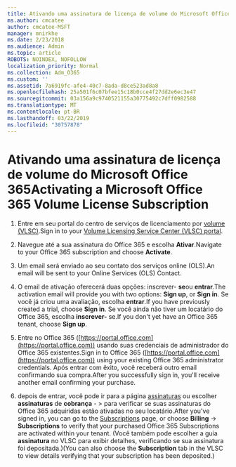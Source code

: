 ```yaml
---
title: Ativando uma assinatura de licença de volume do Microsoft Office 365
ms.author: cmcatee
author: cmcatee-MSFT
manager: mnirkhe
ms.date: 2/23/2018
ms.audience: Admin
ms.topic: article
ROBOTS: NOINDEX, NOFOLLOW
localization_priority: Normal
ms.collection: Adm_O365
ms.custom: ''
ms.assetid: 7a6919fc-afe4-40c7-8ada-d8ce523ad8a8
ms.openlocfilehash: 25a501f6c07bfee15c18b0cce4f27dd2e6ec3e47
ms.sourcegitcommit: 03a156a9c9740521155a30775492c7dff0982588
ms.translationtype: MT
ms.contentlocale: pt-BR
ms.lasthandoff: 03/22/2019
ms.locfileid: "30757878"
---
```

# <a name="activating-a-microsoft-office-365-volume-license-subscription"></a><span data-ttu-id="acc36-102">Ativando uma assinatura de licença de volume do Microsoft Office 365</span><span class="sxs-lookup"><span data-stu-id="acc36-102">Activating a Microsoft Office 365 Volume License Subscription</span></span>

1. <span data-ttu-id="acc36-103">Entre em seu portal do centro de serviços de licenciamento por [volume (VLSC)](http://go.microsoft.com/fwlink/p/?LinkId=329762).</span><span class="sxs-lookup"><span data-stu-id="acc36-103">Sign in to your [Volume Licensing Service Center (VLSC) portal](http://go.microsoft.com/fwlink/p/?LinkId=329762).</span></span>
    
2. <span data-ttu-id="acc36-104">Navegue até a sua assinatura do Office 365 e escolha **Ativar**.</span><span class="sxs-lookup"><span data-stu-id="acc36-104">Navigate to your Office 365 subscription and choose **Activate**.</span></span>
    
3. <span data-ttu-id="acc36-105">Um email será enviado ao seu contato dos serviços online (OLS).</span><span class="sxs-lookup"><span data-stu-id="acc36-105">An email will be sent to your Online Services (OLS) Contact.</span></span>
    
4. <span data-ttu-id="acc36-106">O email de ativação oferecerá duas opções: inscrever- **se**ou **entrar**.</span><span class="sxs-lookup"><span data-stu-id="acc36-106">The activation email will provide you with two options: **Sign up**, or **Sign in**.</span></span> <span data-ttu-id="acc36-107">Se você já criou uma avaliação, escolha **entrar**.</span><span class="sxs-lookup"><span data-stu-id="acc36-107">If you have previously created a trial, choose **Sign in**.</span></span> <span data-ttu-id="acc36-108">Se você ainda não tiver um locatário do Office 365, escolha **inscrever-** se.</span><span class="sxs-lookup"><span data-stu-id="acc36-108">If you don't yet have an Office 365 tenant, choose **Sign up**.</span></span>
    
5. <span data-ttu-id="acc36-109">Entre no Office 365 ([https://portal.office.com](https://portal.office.com)) usando suas credenciais de administrador do Office 365 existentes.</span><span class="sxs-lookup"><span data-stu-id="acc36-109">Sign in to Office 365 ([https://portal.office.com](https://portal.office.com)) using your existing Office 365 administrator credentials.</span></span> <span data-ttu-id="acc36-110">Após entrar com êxito, você receberá outro email confirmando sua compra.</span><span class="sxs-lookup"><span data-stu-id="acc36-110">After you successfully sign in, you'll receive another email confirming your purchase.</span></span>
    
6. <span data-ttu-id="acc36-111">depois de entrar, você pode ir para a página [assinaturas](https://go.microsoft.com/fwlink/p/?linkid=842054) ou escolher **assinaturas** de **cobrança**  - \> para verificar se suas assinaturas do Office 365 adquiridas estão ativadas no seu locatário.</span><span class="sxs-lookup"><span data-stu-id="acc36-111">After you've signed in, you can go to the [Subscriptions](https://go.microsoft.com/fwlink/p/?linkid=842054) page, or choose **Billing** -\> **Subscriptions** to verify that your purchased Office 365 Subscriptions are activated within your tenant.</span></span> <span data-ttu-id="acc36-112">(Você também pode escolher a guia **assinatura** no VLSC para exibir detalhes, verificando se sua assinatura foi depositada.)</span><span class="sxs-lookup"><span data-stu-id="acc36-112">(You can also choose the **Subscription** tab in the VLSC to view details verifying that your subscription has been deposited.)</span></span> 
    

